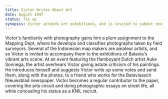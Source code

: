 ```yaml
---
title: Victor Writes About Art
date: August 1947 
status: fix up
synopsis: Victor attends art exhibitions, and is invited to submit reviews to local newspapers. 
---
```

Victor's familiarity with photography gains him a plum assignment to the Mapping Dept, where he develops and classifies photographs taken by field surveyors. Several of the Indonesian map makers are amateur artists, and so Victor is invited to accompany them to the exhibitions of Batavia's vibrant arts scene. At an event featuring the flamboyant Dutch artist Auke Sonnega, the artist overhears Victor giving astute criticism of his paintings. He introduces himself and suggests Victor write up some notes and send them, along with the photos, to a friend who works for the Bataviaasch Nieuwsblad newspaper. Victor becomes a regular contributor to the paper, covering the arts circuit and doing photographic essays on street life, all while concealing his status as a KNIL recruit.